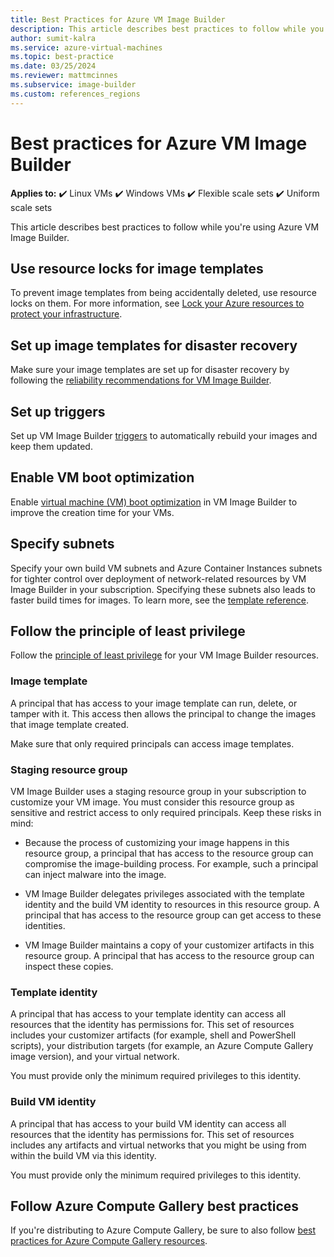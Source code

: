 ```yaml
---
title: Best Practices for Azure VM Image Builder
description: This article describes best practices to follow while you're using Azure VM Image Builder.
author: sumit-kalra
ms.service: azure-virtual-machines
ms.topic: best-practice
ms.date: 03/25/2024
ms.reviewer: mattmcinnes
ms.subservice: image-builder
ms.custom: references_regions
---
```


# Best practices for Azure VM Image Builder

**Applies to:** :heavy_check_mark: Linux VMs :heavy_check_mark: Windows VMs :heavy_check_mark: Flexible scale sets :heavy_check_mark: Uniform scale sets

This article describes best practices to follow while you're using Azure VM Image Builder.

## Use resource locks for image templates

To prevent image templates from being accidentally deleted, use resource locks on them. For more information, see [Lock your Azure resources to protect your infrastructure](/azure/azure-resource-manager/management/lock-resources).

## Set up image templates for disaster recovery

Make sure your image templates are set up for disaster recovery by following the [reliability recommendations for VM Image Builder](/azure/reliability/reliability-image-builder?toc=/azure/virtual-machines/toc.json&bc=/azure/virtual-machines/breadcrumb/toc.json).

## Set up triggers

Set up VM Image Builder [triggers](image-builder-triggers-how-to.md) to automatically rebuild your images and keep them updated.

## Enable VM boot optimization

Enable [virtual machine (VM) boot optimization](vm-boot-optimization.md) in VM Image Builder to improve the creation time for your VMs.

## Specify subnets

Specify your own build VM subnets and Azure Container Instances subnets for tighter control over deployment of network-related resources by VM Image Builder in your subscription. Specifying these subnets also leads to faster build times for images. To learn more, see the [template reference](./linux/image-builder-json.md#vnetconfig-optional).

## Follow the principle of least privilege

Follow the [principle of least privilege](/entra/identity-platform/secure-least-privileged-access) for your VM Image Builder resources.

### Image template

A principal that has access to your image template can run, delete, or tamper with it. This access then allows the principal to change the images that image template created.

Make sure that only required principals can access image templates.

### Staging resource group

VM Image Builder uses a staging resource group in your subscription to customize your VM image. You must consider this resource group as sensitive and restrict access to only required principals. Keep these risks in mind:

- Because the process of customizing your image happens in this resource group, a principal that has access to the resource group can compromise the image-building process. For example, such a principal can inject malware into the image.

- VM Image Builder delegates privileges associated with the template identity and the build VM identity to resources in this resource group. A principal that has access to the resource group can get access to these identities.

- VM Image Builder maintains a copy of your customizer artifacts in this resource group. A principal that has access to the resource group can inspect these copies.

### Template identity

A principal that has access to your template identity can access all resources that the identity has permissions for. This set of resources includes your customizer artifacts (for example, shell and PowerShell scripts), your distribution targets (for example, an Azure Compute Gallery image version), and your virtual network.

You must provide only the minimum required privileges to this identity.

### Build VM identity

A principal that has access to your build VM identity can access all resources that the identity has permissions for. This set of resources includes any artifacts and virtual networks that you might be using from within the build VM via this identity.

You must provide only the minimum required privileges to this identity.

## Follow Azure Compute Gallery best practices

If you're distributing to Azure Compute Gallery, be sure to also follow [best practices for Azure Compute Gallery resources](azure-compute-gallery.md#best-practices).
